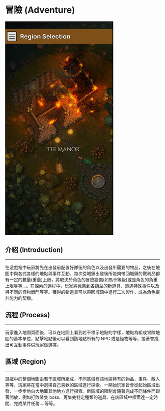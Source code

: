# 冒險 (Adventure)

![adventure_site](adventure.png)

## 介紹 (Introduction)
---

在遊戲裡中玩家將先在出發前配置好隊伍的角色以及出發所需要的物品，之後在地圖中與各式各樣的地點與事件互動。每次從城鎮出發後所能夠帶回城鎮的戰利品都有一定的數量(重量)上限，將取決於角色的冒險設備(如馬車等級)或是角色的負重上限等等...。在探索的過程中，玩家將蒐集到各類型的新道具、遭遇特殊事件以及與不同的怪物戰鬥等等。獲得的新道具可以帶回城鎮中進行二次製作，成為角色提升能力的契機。

## 流程 (Process)
---

玩家進入地圖頁面後，可以在地圖上看到若干標示地點的字樣，地點為組成冒險地圖的基本單位，點擊地點後可以看到該地點所有的 NPC 或是怪物等等，接著會跳出可互動事件供玩家做選擇。

## 區域 (Region)
---

遊戲中的整個地圖由若干區域所組成，不同區域有該地區特有的物品、事件、敵人等等，玩家將在當中選擇自己喜歡的區域進行探索。一開始玩家皆會從起始區域出發，一步步地向大地圖其他地方進行探索。新區域的限制會隨著完成不同條件而跟著開放，例如打敗某隻 boss、蒐集完特定種類的道具、在該區域中探索達一定時間、完成某件任務....等等。